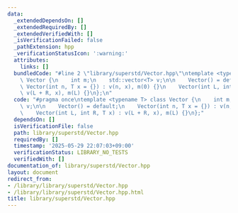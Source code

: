 ```yaml
---
data:
  _extendedDependsOn: []
  _extendedRequiredBy: []
  _extendedVerifiedWith: []
  _isVerificationFailed: false
  _pathExtension: hpp
  _verificationStatusIcon: ':warning:'
  attributes:
    links: []
  bundledCode: "#line 2 \"library/superstd/Vector.hpp\"\ntemplate <typename T> class\
    \ Vector {\n    int m;\n    std::vector<T> v;\n\n    Vector() = default;\n   \
    \ Vector(int n, T x = {}) : v(n, x), m(0) {}\n    Vector(int L, int R, T x) :\
    \ v(L + R, x), m(L) {}\n};\n"
  code: "#pragma once\ntemplate <typename T> class Vector {\n    int m;\n    std::vector<T>\
    \ v;\n\n    Vector() = default;\n    Vector(int n, T x = {}) : v(n, x), m(0) {}\n\
    \    Vector(int L, int R, T x) : v(L + R, x), m(L) {}\n};"
  dependsOn: []
  isVerificationFile: false
  path: library/superstd/Vector.hpp
  requiredBy: []
  timestamp: '2025-05-29 22:07:03+09:00'
  verificationStatus: LIBRARY_NO_TESTS
  verifiedWith: []
documentation_of: library/superstd/Vector.hpp
layout: document
redirect_from:
- /library/library/superstd/Vector.hpp
- /library/library/superstd/Vector.hpp.html
title: library/superstd/Vector.hpp
---
```

